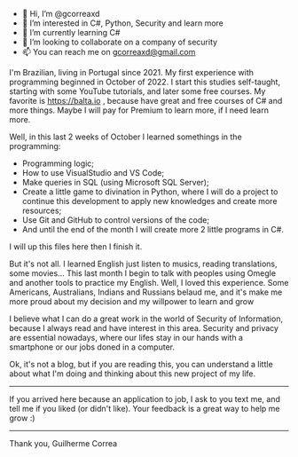 - 👋 Hi, I’m @gcorreaxd
- 👀 I’m interested in C#, Python, Security and learn more
- 🌱 I’m currently learning C#
- 💞️ I’m looking to collaborate on a company of security
- 📫 You can reach me on gcorreaxd@gmail.com 

I'm Brazilian, living in Portugal since 2021.
My first experience with programming beginned in October of 2022.
I start this studies self-taught, starting with some YouTube tutorials, and later some free courses.
My favorite is https://balta.io , because have great and free courses of C# and more things.
Maybe I will pay for Premium to learn more, if I need learn more.

Well, in this last 2 weeks of October I learned somethings in the programming:
- Programming logic;
- How to use VisualStudio and VS Code;
- Make queries in SQL (using Microsoft SQL Server);
- Create a little game to divination in Python, where I will do a project to continue this development to apply new knowledges and create more resources;
- Use Git and GitHub to control versions of the code;
- And until the end of the month I will create more 2 little programs in C#.

I will up this files here then I finish it.


But it's not all.
I learned English just listen to musics, reading translations, some movies...
This last month I begin to talk with peoples using Omegle and another tools to practice my English.
Well, I loved this experience.
Some Americans, Australians, Indians and Russians belaud me, and it's make me more proud about my decision and my willpower to learn and grow

I believe what I can do a great work in the world of Security of Information, because I always read and have interest in this area.
Security and privacy are essential nowadays, where our lifes stay in our hands with a smartphone or our jobs doned in a computer.

Ok, it's not a blog, but if you are reading this, you can understand a little about what I'm doing and thinking about this new project of my life.


----------
If you arrived here because an application to job, I ask to you text me, and tell me if you liked (or didn't like).
Your feedback is a great way to help me grow :)

----------
Thank you,
Guilherme Correa



<!---
gcorreaxd/gcorreaxd is a ✨ special ✨ repository because its `README.md` (this file) appears on your GitHub profile.
You can click the Preview link to take a look at your changes.
--->
